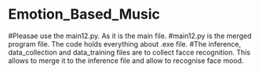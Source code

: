 # Emotion_Based_Music
#Pleasae use the main12.py. As it is the main file.
#main12.py is the merged program file. The code holds everything about .exe file.
#The inference, data_collection and data_training files are to collect facce recognition. This allows to merge it to the inference file and allow to recognise face mood. 
